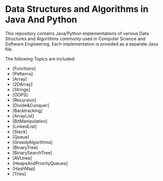 # Data Structures and Algorithms in Java And Python

This repository contains Java/Python implementations of various Data Structures and
Algorithms commonly used in Computer Science and Software Engineering. Each
implementation is provided as a separate Java file.

The following Topics are included:

- [Functions]
- [Patterns]
- [Array]
- [2DArray]
- [Strings]
- [OOPS]
- [Recursion]
- [Divide&Conquer]
- [Backtracking]
- [ArrayList]
- [BitManipulation]
- [LinkedList]
- [Stack]
- [Queue]
- [GreedyAlgorithms]
- [BinaryTree]
- [BinarySearchTree]
- [AVLtree]
- [HeapsAndPriorityQueues]
- [HashMap]
- [Tries]
